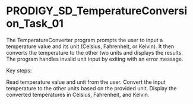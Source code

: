 <h1>PRODIGY_SD_TemperatureConversion_Task_01
</h1>




The TemperatureConverter program prompts the user to input a temperature value and its unit (Celsius, Fahrenheit, or Kelvin). It then converts the temperature to the other two units and displays the results. The program handles invalid unit input by exiting with an error message.

Key steps:

Read temperature value and unit from the user.
Convert the input temperature to the other units based on the provided unit.
Display the converted temperatures in Celsius, Fahrenheit, and Kelvin.
